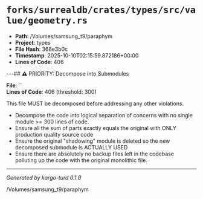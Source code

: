 # `forks/surrealdb/crates/types/src/value/geometry.rs`

- **Path**: /Volumes/samsung_t9/paraphym
- **Project**: types
- **File Hash**: 368e3b0c  
- **Timestamp**: 2025-10-10T02:15:59.872186+00:00  
- **Lines of Code**: 406

---## ⚠️ PRIORITY: Decompose into Submodules

**File**: ``  
**Lines of Code**: 406 (threshold: 300)

This file MUST be decomposed before addressing any other violations.

- Decompose the code into logical separation of concerns with no single module >= 300 lines of code. 
- Ensure all the sum of parts exactly equals the original with ONLY production quality source code
- Ensure the original "shadowing" module is deleted so the new decomposed submodule is ACTUALLY USED
- Ensure there are absolutely no backup files left in the codebase polluting up the code with the original monolithic file.

------

*Generated by kargo-turd 0.1.0*

/Volumes/samsung_t9/paraphym